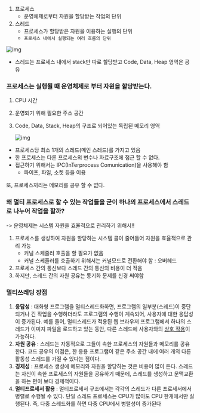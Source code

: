 1. 프로세스
   - 운영체제로부터 자원을 할당받는 작업의 단위
2. 스레드
   - 프로세스가 할당받은 자원을 이용하는 실행의 단위
   - ``프로세스 내에서 실행되는 여러 흐름의 단위``

![img](https://gmlwjd9405.github.io/images/os-process-and-thread/thread.png)

- 스레드는 프로세스 내에서 stack만 따로 할당받고 Code, Data, Heap 영역은 공유



### 프로세스는 실행될 때 운영체제로 부터 자원을 할당받는다.

1. CPU 시간

2. 운영되기 위해 필요한 주소 공간

3. Code, Data, Stack, Heap의 구조로 되어있는 독립된 메모리 영역

   ![img](https://gmlwjd9405.github.io/images/os-process-and-thread/process.png)

- 프로세스당 최소 1개의 스레드(메인 스레드)를 가지고 있음
- 한 프로세스는 다른 프로세스의 변수나 자료구조에 접근 할 수 없다.
- 접근하기 위해서는 IPC(InTerprocess Comunication)을 사용해야 함
  - 파이프, 파일, 소켓 등을 이용



또, 프로세스끼리는 메모리를 공유 할 수 없다.



### 왜 멀티 프로세스로 할 수 있는 작업들을 굳이 하나의 프로세스에서 스레드로 나누어 작업을 할까?

 -> 운영체제는 시스템 자원을 효율적으로 관리하기 위해서!!

1. 프로세스를 생성하여 자원을 할당하는 시스템 콜이 줄어들어 자원을 효율적으로 관리 가능
   - 커널 스케줄러 호출을 할 필요가 없음
   - 커널 스케줄러를 호출하기 위해서는 커널모드로 전환해야 함 : 오버헤드
2. 프로세스 간의 통신보다 스레드 간의 통신의 비용이 더 적음
3. 하지만, 스레드 간의 자원 공유는 동기화 문제를 신경 써야함

### 멀티쓰레딩 장점

1. **응답성** : 대화형 프로그램을 멀티스레드화하면, 프로그램의 일부분(스레드)이 중단되거나 긴 작업을 수행하더라도 프로그램의 수행이 계속되어, 사용자에 대한 응답성이 증가된다. 예를 들어, 멀티스레드가 적용된 웹 브라우저 프로그램에서 하나의 스레드가 이미지 파일을 로드하고 있는 동안, 다른 스레드에 사용자와의 [상호 작용](https://ko.wikipedia.org/wiki/상호_작용)이 가능하다.
2. **자원 공유** : 스레드는 자동적으로 그들이 속한 프로세스의 자원들과 메모리를 공유한다. 코드 공유의 이점은, 한 응용 프로그램이 같은 주소 공간 내에 여러 개의 다른 활동성 스레드를 가질 수 있다는 점이다.
3. **경제성** : 프로세스 생성에 메모리와 자원을 할당하는 것은 비용이 많이 든다. 스레드는 자신이 속한 프로세스의 자원들을 공유하기 때문에, 스레드를 생성하고 문맥교환을 하는 편이 보다 경제적이다.
4. **멀티프로세서 활용** : 멀티프로세서 구조에서는 각각의 스레드가 다른 프로세서에서 병렬로 수행될 수 있다. 단일 스레드 프로세스는 CPU가 많아도 CPU 한개에서만 실행된다. 즉, 다중 스레드화를 하면 다중 CPU에서 병렬성이 증가된다
